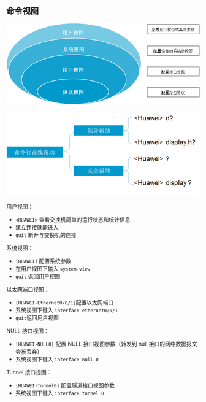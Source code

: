 ## 命令视图 

![img](./.assets/华为SW命令基础/20171207094721990.png)

![img](./.assets/华为SW命令基础/20171207094302474.png)

用户视图：

- `<HUAWEI>` 查看交换机简单的运行状态和统计信息
- 建立连接就能进入
- `quit` 断开与交换机的连接

系统视图：

- `[HUAWEI]` 配置系统参数
- 在用户视图下输入 `system-view`
- `quit` 返回用户视图

以太网端口视图：

- `[HUAWEI-Ethernet0/0/1]`配置以太网端口
- 系统视图下键入 `interface ethernet0/0/1`
- `quit`返回用户视图

NULL 接口视图：

- `[HUAWEI-NULL0]` 配置 NULL 接口视图参数（转发到 null 接口的网络数据报文会被丢弃）
- 系统视图下键入 `interface null 0`

Tunnel 接口视图：

- `[HUAWEI-Tunnel0]` 配置隧道接口视图参数
- 系统视图下键入 `interface tunnel 0`

